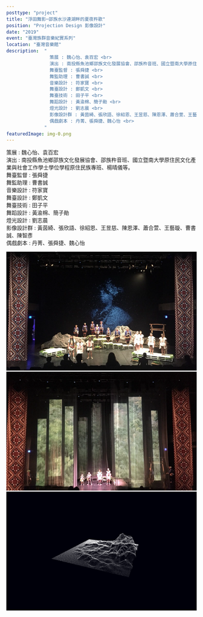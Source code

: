 ```yaml
---
posttype: "project"
title: "浮田舞影─邵族水沙連湖畔的夏夜杵歌"
position: "Projection Design 影像設計"
date: "2019"
event: "臺灣族群音樂紀實系列"
location: "臺灣音樂館"
description:  "
                策展 : 魏心怡、袁百宏 <br>
                演出 : 南投縣魚池鄉邵族文化發展協會、邵族杵音班、國立暨南大學原住民文化產業與社會工作學士學位學程原住民族專班、楊晴儀等。 <br>
                舞臺監督 : 張舜捷 <br>
                舞監助理 : 曹書誠 <br>
                音樂設計 : 符家寶 <br>
                舞臺設計 : 鄭凱文 <br>
                舞臺技術 : 田子平 <br>
                舞蹈設計 : 黃渝棉、簡子勛 <br>
                燈光設計 : 劉志晨 <br>
                影像設計群 : 黃茵綺、張欣語、徐紹恩、王昱慈、陳恩澤、蕭合萱、王藝璇、曹書誠、陳智彥 <br>
                偶戲劇本 : 丹菁、張舜捷、魏心怡 <br>
              "
featuredImage: img-0.png
---
```

策展 : 魏心怡、袁百宏 <br>
演出 : 南投縣魚池鄉邵族文化發展協會、邵族杵音班、國立暨南大學原住民文化產業與社會工作學士學位學程原住民族專班、楊晴儀等。 <br>
舞臺監督 : 張舜捷 <br>
舞監助理 : 曹書誠 <br>
音樂設計 : 符家寶 <br>
舞臺設計 : 鄭凱文 <br>
舞臺技術 : 田子平 <br>
舞蹈設計 : 黃渝棉、簡子勛 <br>
燈光設計 : 劉志晨 <br>
影像設計群 : 黃茵綺、張欣語、徐紹恩、王昱慈、陳恩澤、蕭合萱、王藝璇、曹書誠、陳智彥 <br>
偶戲劇本 : 丹菁、張舜捷、魏心怡 <br>

<div class="box">
<img class="subimg" src="./img-0.png">
</div>
<div class="box">
<img class="subimg" src="./img-1.png">
</div>
<div class="box">
<img class="subimg" src="./img-2.png">
</div>
<div class="box"></div>
